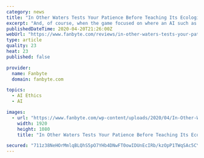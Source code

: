 ```yaml
---
category: news
title: "In Other Waters Tests Your Patience Before Teaching Its Ecological Lesson"
excerpt: "And, of course, when the game focused on where an AI such as myself came from, I was even angrier. What seems at first to be a game about exploration and environmental ethics took me down an entire new pathway, and (maybe unintentionally) made me consider the perils of making the posthumans we produce experience all of our emotions. In boredom ..."
publishedDateTime: 2020-04-20T21:26:00Z
webUrl: "https://www.fanbyte.com/reviews/in-other-waters-tests-your-patience-before-teaching-its-ecological-lesson/"
type: article
quality: 23
heat: 23
published: false

provider:
  name: Fanbyte
  domain: fanbyte.com

topics:
  - AI Ethics
  - AI

images:
  - url: "https://www.fanbyte.com/wp-content/uploads/2020/04/In-Other-Waters-Review-1.jpg?x76931"
    width: 1920
    height: 1080
    title: "In Other Waters Tests Your Patience Before Teaching Its Ecological Lesson"

secured: "711z38NeHOrMmlqBLQhS5pO7YHb4DNwFT0owIDUnEcIRb/kzOpP1TWqSAc5CYC2D73krVHqUshx2jxs0om2uheacyAfkUh+T+XmxI5ArkOYPZFOb0d/Y6+Mc9abrkR8VFz86Ly9vtQG1Ws5iTolTIrYwArA5rRrqgfn1gasofCurFfaq1JkeNQ8tERbIw0LIljLf8qZQxVRM0PJDjWdVVbcqKMKKxRH36l8md20YrOx9b49uyNsFzYDBDVQmKp8woxtWW8T6M3x4aXR17yIRcOj5cDiMPnl3KCzzZcdgQTC5OVSnaB+vsVRtOxmrTFlt;sDxDDtlFlw6a1aDPEtYtcg=="
---
```


